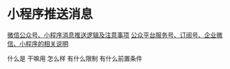 # 小程序推送消息

[微信公众号、小程序消息推送逻辑及注意事项](https://www.jianshu.com/p/ef1f797382c4)
[公众平台服务号、订阅号、企业微信、小程序的相关说明](https://kf.qq.com/faq/170815aUZjeQ170815mU7bI7.html)

什么是
干嘛用
怎么样
有什么限制
有什么前置条件

